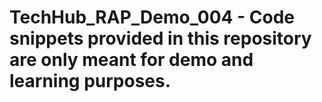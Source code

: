 # TechHub_RAP_Demo_004 - Code snippets provided in this repository are only meant for demo and learning purposes.
